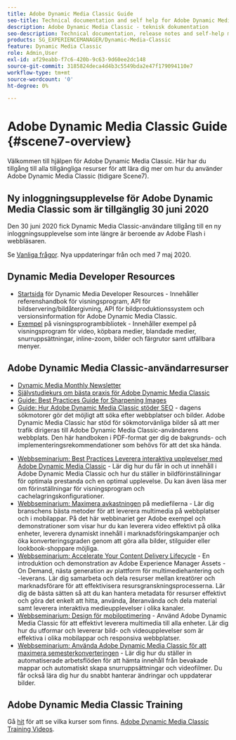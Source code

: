 ```yaml
---
title: Adobe Dynamic Media Classic Guide
seo-title: Technical documentation and self help for Adobe Dynamic Media Classic
description: Adobe Dynamic Media Classic - teknisk dokumentation
seo-description: Technical documentation, release notes and self-help materials for Adobe Dynamic Media Classic, formerly Scene 7
products: SG_EXPERIENCEMANAGER/Dynamic-Media-Classic
feature: Dynamic Media Classic
role: Admin,User
exl-id: af29eabb-f7c6-420b-9c63-9d60ee2dc148
source-git-commit: 3185824deca4d4b3c5549bda2e47f179094110e7
workflow-type: tm+mt
source-wordcount: '0'
ht-degree: 0%

---
```


# Adobe Dynamic Media Classic Guide {#scene7-overview}

Välkommen till hjälpen för Adobe Dynamic Media Classic. Här har du tillgång till alla tillgängliga resurser för att lära dig mer om hur du använder Adobe Dynamic Media Classic (tidigare Scene7).

## Ny inloggningsupplevelse för Adobe Dynamic Media Classic som är tillgänglig 30 juni 2020

Den 30 juni 2020 fick Dynamic Media Classic-användare tillgång till en ny inloggningsupplevelse som inte längre är beroende av Adobe Flash i webbläsaren.

Se [Vanliga frågor](new-ui-2020.md). Nya uppdateringar från och med 7 maj 2020.

## Dynamic Media Developer Resources

* [Startsida](https://experienceleague.adobe.com/docs/dynamic-media-developer-resources.html)  för Dynamic Media Developer Resources - Innehåller referenshandbok för visningsprogram, API för bildservering/bildåtergivning, API för bildproduktionssystem och versionsinformation för Adobe Dynamic Media Classic.
* [Exempel](https://landing.adobe.com/en/na/dynamic-media/ctir-2755/live-demos.html)  på visningsprogrambibliotek - Innehåller exempel på visningsprogram för video, köpbara medier, blandade medier, snurruppsättningar, inline-zoom, bilder och färgrutor samt utfällbara menyer.

## Adobe Dynamic Media Classic-användarresurser

* [Dynamic Media Monthly Newsletter](dynamic-media-newsletter.md)
* [Självstudiekurs om bästa praxis för Adobe Dynamic Media Classic](https://experienceleague.adobe.com/docs/experience-manager-learn/dynamic-media-classic-tutorial/overview.html)
* [Guide: Best Practices Guide for Sharpening Images](/help/assets/s7_sharpening_images.pdf)
* [Guide: Hur Adobe Dynamic Media Classic stöder SEO](/help/assets/s7_seo.pdf)  - dagens sökmotorer gör det möjligt att söka efter webbplatser och bilder. Adobe Dynamic Media Classic har stöd för sökmotorvänliga bilder så att mer trafik dirigeras till Adobe Dynamic Media Classic-användarens webbplats. Den här handboken i PDF-format ger dig de bakgrunds- och implementeringsrekommendationer som behövs för att det ska hända.
<!-- * [Webinar: Best Practices for Responsive Design](http://offers.adobe.com/en/na/marketing/landings/_40458_responsive_design_live_on_demand_webinar.html) - Learn practical tips on how to improve your mobile strategy. See real-world examples of responsive design in action. Create one master asset that works across multiple devices and increase mobile performance by dynamically changing the resolution of images or the orientation of images for portrait or landscape displays. Learn how to also dynamically crop, scale, or resize images. -->
* [Webbseminarium: Best Practices Leverera interaktiva upplevelser med Adobe Dynamic Media Classic](https://seminars.adobeconnect.com/p7wb8ej3u6d/)  - Lär dig hur du får in och ut innehåll i Adobe Dynamic Media Classic och hur du ställer in bildförinställningar för optimala prestanda och en optimal upplevelse. Du kan även läsa mer om förinställningar för visningsprogram och cachelagringskonfigurationer.
* [Webbseminarium: Maximera avkastningen](https://adobecustomersuccess.adobeconnect.com/p5ar3hfrrec/?launcher=false&amp;fcsContent=true&amp;pbMode=normal&amp;proto=true)  på mediefilerna - Lär dig branschens bästa metoder för att leverera multimedia på webbplatser och i mobilappar. På det här webbinariet ger Adobe exempel och demonstrationer som visar hur du kan leverera video effektivt på olika enheter, leverera dynamiskt innehåll i marknadsföringskampanjer och öka konverteringsgraden genom att göra alla bilder, stilguider eller lookbook-shoppare möjliga.
* [Webbseminarium: Accelerate Your Content Delivery Lifecycle](https://adobecustomersuccess.adobeconnect.com/p88ducm9pqv/)  - En introduktion och demonstration av Adobe Experience Manager Assets - On Demand, nästa generation av plattform för multimediehantering och -leverans. Lär dig samarbeta och dela resurser mellan kreatörer och marknadsförare för att effektivisera resursgranskningsprocesserna. Lär dig de bästa sätten så att du kan hantera metadata för resurser effektivt och göra det enkelt att hitta, använda, återanvända och dela material samt leverera interaktiva medieupplevelser i olika kanaler.
* [Webbseminarium: Design för mobiloptimering](https://adobecustomersuccess.adobeconnect.com/p6oqd3wydif/?launcher=false&amp;fcsContent=true&amp;pbMode=normal&amp;proto=true)  - Använd Adobe Dynamic Media Classic för att effektivt leverera multimedia till alla enheter. Lär dig hur du utformar och levererar bild- och videoupplevelser som är effektiva i olika mobilappar och responsiva webbplatser.
* [Webbseminarium: Använda Adobe Dynamic Media Classic för att maximera semesterkonverteringen](https://adobecustomersuccess.adobeconnect.com/p32n1yr85c9/?proto=true)  - Lär dig hur du ställer in automatiserade arbetsflöden för att hämta innehåll från bevakade mappar och automatiskt skapa snurruppsättningar och videofilmer. Du får också lära dig hur du snabbt hanterar ändringar och uppdaterar bilder.

## Adobe Dynamic Media Classic Training

Gå [hit](https://learning.adobe.com/catalog.html#product=adobe-scene7) för att se vilka kurser som finns.
[Adobe Dynamic Media Classic Training Videos](/help/training-videos.md).
